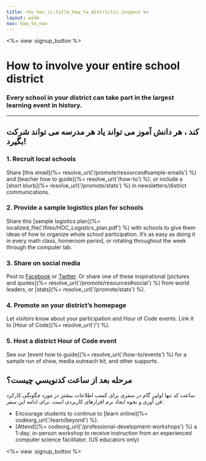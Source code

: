 ```yaml
---
title: <%= hoc_s(:title_how_to_districts).inspect %>
layout: wide
nav: how_to_nav
---
```

<%= view :signup_button %>

# How to involve your entire school district

### Every school in your district can take part in the largest learning event in history.

* * *

## هر مدرسه می تواند شرکت ‎کند ، هر دانش آموز می تواند یاد بگیرد!

### 1. Recruit local schools

Share [this email](%= resolve_url('/promote/resources#sample-emails') %) and [teacher how to guide](%= resolve_url('/how-to') %), or include a [short blurb](%= resolve_url('/promote/stats') %) in newsletters/district communications. <br />

### 2. Provide a sample logistics plan for schools

Share this [sample logistics plan](%= localized_file('/files/HOC_Logistics_plan.pdf') %) with schools to give them ideas of how to organize whole school participation. It’s as easy as doing it in every math class, homeroom period, or rotating throughout the week through the computer lab.

### 3. Share on social media

Post to [Facebook](https://www.facebook.com/sharer/sharer.php?u=http%3A%2F%2Fhourofcode.com%2Fus) or [Twitter](https://twitter.com/intent/tweet?url=http%3A%2F%2Fhourofcode.com&text=I%27m%20participating%20in%20this%20year%27s%20%23HourOfCode%2C%20are%20you%3F%20%40codeorg&original_referer=https%3A%2F%2Fwww.google.com%2Furl%3Fq%3Dhttps%253A%252F%252Ftwitter.com%252Fshare%253Fhashtags%253D%2526amp%253Brelated%253Dcodeorg%2526amp%253Btext%253DI%252527m%252Bparticipating%252Bin%252Bthis%252Byear%252527s%252B%252523HourOfCode%25252C%252Bare%252Byou%25253F%252B%252540codeorg%2526amp%253Burl%253Dhttp%25253A%25252F%25252Fhourofcode.com%26sa%3DD%26sntz%3D1%26usg%3DAFQjCNE1GLTUbKZfMlEh9Aj5w0iswz6PYQ&related=codeorg&hashtags=). Or share one of these inspirational [pictures and quotes](%= resolve_url('/promote/resources#social') %) from world leaders, or [stats](%= resolve_url('/promote/stats') %).

### 4. Promote on your district’s homepage

Let visitors know about your participation and Hour of Code events. Link it to [Hour of Code](%= resolve_url('/') %).

### 5. Host a district Hour of Code event

See our [event how to guide](%= resolve_url('/how-to/events') %) for a sample run of show, media outreach kit, and other supports.

## مرحله بعد از ساعت كدنويسي چيست؟

ساعت کد تنها اولین گام در سفری برای کسب اطلاعات بیشتر در مورد چگونگی کارکرد فن آوری و نحوه ایجاد نرم افزارهای کاربردی است. برای ادامه این سفر:

- Encourage students to continue to [learn online](%= codeorg_url('/learn/beyond') %).
- [Attend](%= codeorg_url('/professional-development-workshops') %) a 1-day, in-person workshop to receive instruction from an experienced computer science facilitator. (US educators only)

<%= view :signup_button %>